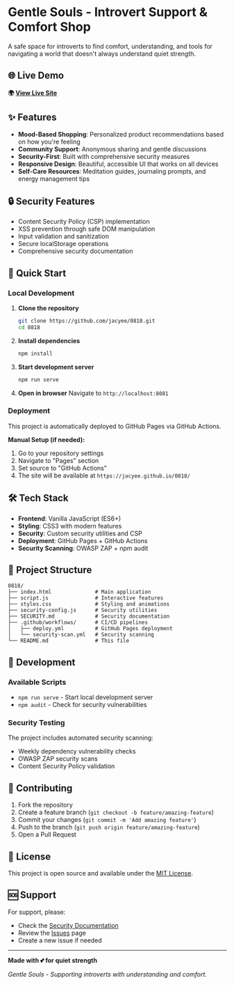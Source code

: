 # Gentle Souls - Introvert Support & Comfort Shop

A safe space for introverts to find comfort, understanding, and tools for navigating a world that doesn't always understand quiet strength.

## 🌐 Live Demo

**🌍 [View Live Site](https://jacyee.github.io/0818/)**

## ✨ Features

- **Mood-Based Shopping**: Personalized product recommendations based on how you're feeling
- **Community Support**: Anonymous sharing and gentle discussions
- **Security-First**: Built with comprehensive security measures
- **Responsive Design**: Beautiful, accessible UI that works on all devices
- **Self-Care Resources**: Meditation guides, journaling prompts, and energy management tips

## 🔒 Security Features

- Content Security Policy (CSP) implementation
- XSS prevention through safe DOM manipulation
- Input validation and sanitization
- Secure localStorage operations
- Comprehensive security documentation

## 🚀 Quick Start

### Local Development

1. **Clone the repository**
   ```bash
   git clone https://github.com/jacyee/0818.git
   cd 0818
   ```

2. **Install dependencies**
   ```bash
   npm install
   ```

3. **Start development server**
   ```bash
   npm run serve
   ```

4. **Open in browser**
   Navigate to `http://localhost:8081`

### Deployment

This project is automatically deployed to GitHub Pages via GitHub Actions.

**Manual Setup (if needed):**
1. Go to your repository settings
2. Navigate to "Pages" section
3. Set source to "GitHub Actions"
4. The site will be available at `https://jacyee.github.io/0818/`

## 🛠️ Tech Stack

- **Frontend**: Vanilla JavaScript (ES6+)
- **Styling**: CSS3 with modern features
- **Security**: Custom security utilities and CSP
- **Deployment**: GitHub Pages + GitHub Actions
- **Security Scanning**: OWASP ZAP + npm audit

## 📁 Project Structure

```
0818/
├── index.html              # Main application
├── script.js               # Interactive features
├── styles.css              # Styling and animations
├── security-config.js      # Security utilities
├── SECURITY.md             # Security documentation
├── .github/workflows/      # CI/CD pipelines
│   ├── deploy.yml          # GitHub Pages deployment
│   └── security-scan.yml   # Security scanning
└── README.md               # This file
```

## 🔧 Development

### Available Scripts

- `npm run serve` - Start local development server
- `npm audit` - Check for security vulnerabilities

### Security Testing

The project includes automated security scanning:
- Weekly dependency vulnerability checks
- OWASP ZAP security scans
- Content Security Policy validation

## 🤝 Contributing

1. Fork the repository
2. Create a feature branch (`git checkout -b feature/amazing-feature`)
3. Commit your changes (`git commit -m 'Add amazing feature'`)
4. Push to the branch (`git push origin feature/amazing-feature`)
5. Open a Pull Request

## 📄 License

This project is open source and available under the [MIT License](LICENSE).

## 🆘 Support

For support, please:
- Check the [Security Documentation](SECURITY.md)
- Review the [Issues](https://github.com/jacyee/0818/issues) page
- Create a new issue if needed

---

**Made with 💕 for quiet strength**

*Gentle Souls - Supporting introverts with understanding and comfort.*

